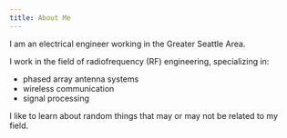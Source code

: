 ```yaml
---
title: About Me
---
```


I am an electrical engineer working in the Greater Seattle Area.

I work in the field of radiofrequency (RF) engineering, specializing in:

- phased array antenna systems
- wireless communication
- signal processing

I like to learn about random things that may or may not be related to my field.